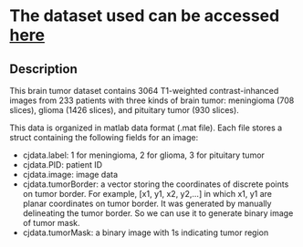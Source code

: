 # The dataset used can be accessed [here](http://dx.doi.org/10.6084/m9.figshare.1512427)


## Description
This brain tumor dataset contains 3064 T1-weighted contrast-inhanced images
from 233 patients with three kinds of brain tumor: meningioma (708 slices), 
glioma (1426 slices), and pituitary tumor (930 slices).

This data is organized in matlab data format (.mat file). Each file stores a struct
containing the following fields for an image:

* cjdata.label: 1 for meningioma, 2 for glioma, 3 for pituitary tumor
* cjdata.PID: patient ID
* cjdata.image: image data
* cjdata.tumorBorder: a vector storing the coordinates of discrete points on tumor border.
		For example, [x1, y1, x2, y2,...] in which x1, y1 are planar coordinates on tumor border.
		It was generated by manually delineating the tumor border. So we can use it to generate
		binary image of tumor mask.
* cjdata.tumorMask: a binary image with 1s indicating tumor region
